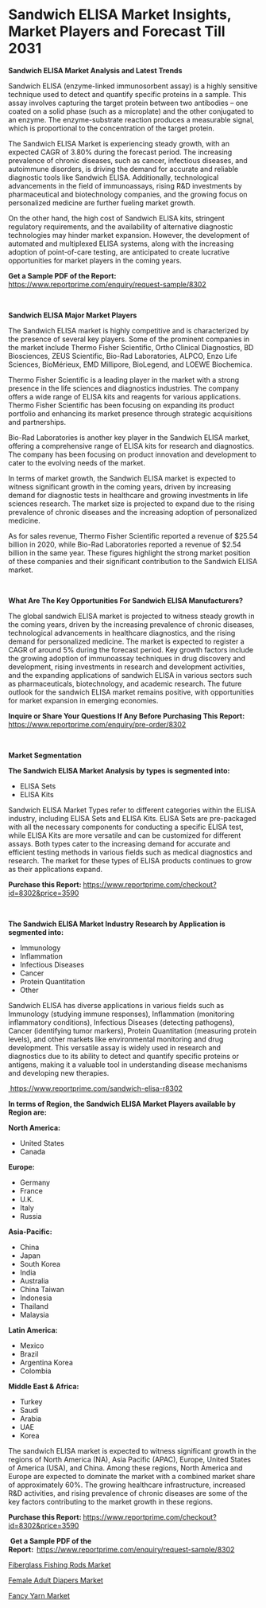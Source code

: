 <p><h1>Sandwich ELISA Market Insights, Market Players and Forecast Till 2031</h1></p><p><strong>Sandwich ELISA Market Analysis and Latest Trends</strong></p>
<p><p>Sandwich ELISA (enzyme-linked immunosorbent assay) is a highly sensitive technique used to detect and quantify specific proteins in a sample. This assay involves capturing the target protein between two antibodies – one coated on a solid phase (such as a microplate) and the other conjugated to an enzyme. The enzyme-substrate reaction produces a measurable signal, which is proportional to the concentration of the target protein.</p><p>The Sandwich ELISA Market is experiencing steady growth, with an expected CAGR of 3.80% during the forecast period. The increasing prevalence of chronic diseases, such as cancer, infectious diseases, and autoimmune disorders, is driving the demand for accurate and reliable diagnostic tools like Sandwich ELISA. Additionally, technological advancements in the field of immunoassays, rising R&D investments by pharmaceutical and biotechnology companies, and the growing focus on personalized medicine are further fueling market growth.</p><p>On the other hand, the high cost of Sandwich ELISA kits, stringent regulatory requirements, and the availability of alternative diagnostic technologies may hinder market expansion. However, the development of automated and multiplexed ELISA systems, along with the increasing adoption of point-of-care testing, are anticipated to create lucrative opportunities for market players in the coming years.</p></p>
<p><strong>Get a Sample PDF of the Report:&nbsp;</strong> <a href="https://www.reportprime.com/enquiry/request-sample/8302">https://www.reportprime.com/enquiry/request-sample/8302</a></p>
<p>&nbsp;</p>
<p><strong>Sandwich ELISA Major Market Players</strong></p>
<p><p>The Sandwich ELISA market is highly competitive and is characterized by the presence of several key players. Some of the prominent companies in the market include Thermo Fisher Scientific, Ortho Clinical Diagnostics, BD Biosciences, ZEUS Scientific, Bio-Rad Laboratories, ALPCO, Enzo Life Sciences, BioMérieux, EMD Millipore, BioLegend, and LOEWE Biochemica.</p><p>Thermo Fisher Scientific is a leading player in the market with a strong presence in the life sciences and diagnostics industries. The company offers a wide range of ELISA kits and reagents for various applications. Thermo Fisher Scientific has been focusing on expanding its product portfolio and enhancing its market presence through strategic acquisitions and partnerships.</p><p>Bio-Rad Laboratories is another key player in the Sandwich ELISA market, offering a comprehensive range of ELISA kits for research and diagnostics. The company has been focusing on product innovation and development to cater to the evolving needs of the market.</p><p>In terms of market growth, the Sandwich ELISA market is expected to witness significant growth in the coming years, driven by increasing demand for diagnostic tests in healthcare and growing investments in life sciences research. The market size is projected to expand due to the rising prevalence of chronic diseases and the increasing adoption of personalized medicine.</p><p>As for sales revenue, Thermo Fisher Scientific reported a revenue of $25.54 billion in 2020, while Bio-Rad Laboratories reported a revenue of $2.54 billion in the same year. These figures highlight the strong market position of these companies and their significant contribution to the Sandwich ELISA market.</p></p>
<p>&nbsp;</p>
<p><strong>What Are The Key Opportunities For Sandwich ELISA Manufacturers?</strong></p>
<p><p>The global sandwich ELISA market is projected to witness steady growth in the coming years, driven by the increasing prevalence of chronic diseases, technological advancements in healthcare diagnostics, and the rising demand for personalized medicine. The market is expected to register a CAGR of around 5% during the forecast period. Key growth factors include the growing adoption of immunoassay techniques in drug discovery and development, rising investments in research and development activities, and the expanding applications of sandwich ELISA in various sectors such as pharmaceuticals, biotechnology, and academic research. The future outlook for the sandwich ELISA market remains positive, with opportunities for market expansion in emerging economies.</p></p>
<p><strong>Inquire or Share Your Questions If Any Before Purchasing This Report:</strong> <a href="https://www.reportprime.com/enquiry/pre-order/8302">https://www.reportprime.com/enquiry/pre-order/8302</a></p>
<p>&nbsp;</p>
<p><strong>Market Segmentation</strong></p>
<p><strong>The Sandwich ELISA Market Analysis by types is segmented into:</strong></p>
<p><ul><li>ELISA Sets</li><li>ELISA Kits</li></ul></p>
<p><p>Sandwich ELISA Market Types refer to different categories within the ELISA industry, including ELISA Sets and ELISA Kits. ELISA Sets are pre-packaged with all the necessary components for conducting a specific ELISA test, while ELISA Kits are more versatile and can be customized for different assays. Both types cater to the increasing demand for accurate and efficient testing methods in various fields such as medical diagnostics and research. The market for these types of ELISA products continues to grow as their applications expand.</p></p>
<p><strong>Purchase this Report:&nbsp;</strong><a href="https://www.reportprime.com/checkout?id=8302&price=3590">https://www.reportprime.com/checkout?id=8302&price=3590</a></p>
<p>&nbsp;</p>
<p><strong>The Sandwich ELISA Market Industry Research by Application is segmented into:</strong></p>
<p><ul><li>Immunology</li><li>Inflammation</li><li>Infectious Diseases</li><li>Cancer</li><li>Protein Quantitation</li><li>Other</li></ul></p>
<p><p>Sandwich ELISA has diverse applications in various fields such as Immunology (studying immune responses), Inflammation (monitoring inflammatory conditions), Infectious Diseases (detecting pathogens), Cancer (identifying tumor markers), Protein Quantitation (measuring protein levels), and other markets like environmental monitoring and drug development. This versatile assay is widely used in research and diagnostics due to its ability to detect and quantify specific proteins or antigens, making it a valuable tool in understanding disease mechanisms and developing new therapies.</p></p>
<p><a href="https://www.reportprime.com/sandwich-elisa-r8302">&nbsp;https://www.reportprime.com/sandwich-elisa-r8302</a></p>
<p><strong>In terms of Region, the Sandwich ELISA Market Players available by Region are:</strong></p>
<p>
    <p> <strong> North America: </strong>
        <ul>
            <li>United States</li>
            <li>Canada</li>
        </ul>
        </p> 
    <p> <strong> Europe: </strong>
        <ul>
            <li>Germany</li>
            <li>France</li>
            <li>U.K.</li>
            <li>Italy</li>
            <li>Russia</li>
        </ul>
        </p> 
    <p> <strong> Asia-Pacific: </strong>
        <ul>
            <li>China</li>
            <li>Japan</li>
            <li>South Korea</li>
            <li>India</li>
            <li>Australia</li>
            <li>China Taiwan</li>
            <li>Indonesia</li>
            <li>Thailand</li>
            <li>Malaysia</li>
        </ul>
        </p> 
    <p> <strong> Latin America: </strong>
        <ul>
            <li>Mexico</li>
            <li>Brazil</li>
            <li>Argentina Korea</li>
            <li>Colombia</li>
        </ul>
        </p> 
    <p> <strong> Middle East & Africa: </strong>
        <ul>
            <li>Turkey</li>
            <li>Saudi</li>
            <li>Arabia</li>
            <li>UAE</li>
            <li>Korea</li>
        </ul>
    </p>
    </p>
<p><p>The sandwich ELISA market is expected to witness significant growth in the regions of North America (NA), Asia Pacific (APAC), Europe, United States of America (USA), and China. Among these regions, North America and Europe are expected to dominate the market with a combined market share of approximately 60%. The growing healthcare infrastructure, increased R&D activities, and rising prevalence of chronic diseases are some of the key factors contributing to the market growth in these regions.</p></p>
<p><strong>Purchase this Report: </strong><a href="https://www.reportprime.com/checkout?id=8302&price=3590">https://www.reportprime.com/checkout?id=8302&price=3590</a></p>
<p>&nbsp;<strong>Get a Sample PDF of the Report:&nbsp;&nbsp;</strong><a href="https://www.reportprime.com/enquiry/request-sample/8302">https://www.reportprime.com/enquiry/request-sample/8302</a></p>
<p><strong></strong></p>
<p><p><a href="https://forested-sushi-9b0.notion.site/Fiberglass-Fishing-Rods-Market-Exploring-Market-Share-Market-Trends-and-Future-Growth-5338fd5714cc45458d16907085934a8d">Fiberglass Fishing Rods Market</a></p><p><a href="https://summer-dogwood-3e9.notion.site/Female-Adult-Diapers-Market-Focuses-on-Market-Share-Size-and-Projected-Forecast-Till-2031-111b1d4e69ab444c9a8a1cc7c40247b5">Female Adult Diapers Market</a></p><p><a href="https://lydian-appliance-61d.notion.site/Fancy-Yarn-Market-Research-Report-Its-History-and-Forecast-2024-to-2031-71bc0b04b39744afbdd9842ddcaceb39">Fancy Yarn Market</a></p></p>